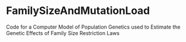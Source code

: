 # FamilySizeAndMutationLoad
Code for a Computer Model of Population Genetics used to Estimate the Genetic Effects of Family Size Restriction Laws
